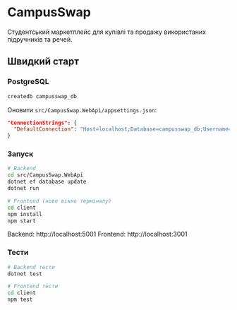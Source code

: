 # CampusSwap

Студентський маркетплейс для купівлі та продажу використаних підручників та речей.

## Швидкий старт

### PostgreSQL
```bash
createdb campusswap_db
```

Оновити `src/CampusSwap.WebApi/appsettings.json`:
```json
"ConnectionStrings": {
  "DefaultConnection": "Host=localhost;Database=campusswap_db;Username=denys;Password="
}
```

### Запуск
```bash
# Backend
cd src/CampusSwap.WebApi
dotnet ef database update
dotnet run

# Frontend (нове вікно терміналу)
cd client
npm install
npm start
```

Backend: http://localhost:5001
Frontend: http://localhost:3001

### Тести
```bash
# Backend тести
dotnet test

# Frontend тести
cd client
npm test
```